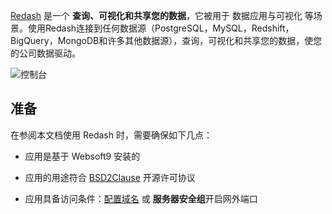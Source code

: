 [Redash](https://redash.io/) 是一个 **查询、可视化和共享您的数据**，它被用于 数据应用与可视化  等场景。使用Redash连接到任何数据源（PostgreSQL，MySQL，Redshift，BigQuery，MongoDB和许多其他数据源），查询，可视化和共享您的数据，使您的公司数据驱动。


![控制台](https://libs.websoft9.com/Websoft9/DocsPicture/zh/redash/redash-gui-websoft9.png)


## 准备

在参阅本文档使用 Redash 时，需要确保如下几点：

- 应用是基于 Websoft9 安装的

- 应用的用途符合 [BSD2Clause](https://opensource.org/licenses/BSD-2-Clause) 开源许可协议

- 应用具备访问条件：[配置域名](./domain-set) 或 **服务器安全组**开启网外端口